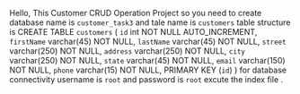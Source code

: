 Hello, This Customer CRUD Operation Project so you need to create database name is `customer_task3` and tale name is `customers` 
table structure is 
CREATE TABLE `customers` (
  `id` int NOT NULL AUTO_INCREMENT,
  `firstName` varchar(45) NOT NULL,
  `lastName` varchar(45) NOT NULL,
  `street` varchar(250) NOT NULL,
  `address` varchar(250) NOT NULL,
  `city` varchar(250) NOT NULL,
  `state` varchar(45) NOT NULL,
  `email` varchar(150) NOT NULL,
  `phone` varchar(15) NOT NULL,
  PRIMARY KEY (`id`)
)
for database connectivity username is `root` and password is `root` 
excute the index file .
